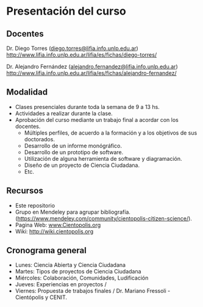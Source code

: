 # Presentación del curso

## Docentes
Dr. Diego Torres (diego.torres@lifia.info.unlp.edu.ar)
http://www.lifia.info.unlp.edu.ar/lifia/es/fichas/diego-torres/ 

Dr. Alejandro Fernández (alejandro.fernandez@lifia.info.unlp.edu.ar)
http://www.lifia.info.unlp.edu.ar/lifia/es/fichas/alejandro-fernandez/

## Modalidad

* Clases presenciales durante toda la semana de 9 a 13 hs.
* Actividades a realizar durante la clase.
* Aprobación del curso mediante un trabajo final a acordar con los docentes.
  * Múltiples perfiles, de acuerdo a la formación y a los objetivos de sus doctorados.
  * Desarrollo de un informe monógráfico.
  * Desarrollo de un prototipo de software.
  * Utilización de alguna herramienta de software y diagramación.
  * Diseño de un proyecto de Ciencia Ciudadana.
  * Etc. 
  
## Recursos

* Este repositorio
* Grupo en Mendeley para agrupar bibliografía. (https://www.mendeley.com/community/cientopolis-citizen-science/).
* Pagina Web: www.Cientopolis.org
* Wiki: http://wiki.cientopolis.org

## Cronograma general
* Lunes: Ciencia Abierta y Ciencia Ciudadana 
* Martes:  Tipos de proyectos de Ciencia Ciudadana
* Miércoles: Colaboración, Comunidades, Ludificación
* Jueves: Experiencias en proyectos  / 
* Viernes: Propuesta de trabajos finales / Dr. Mariano Fressoli - Cientópolis y CENIT.



